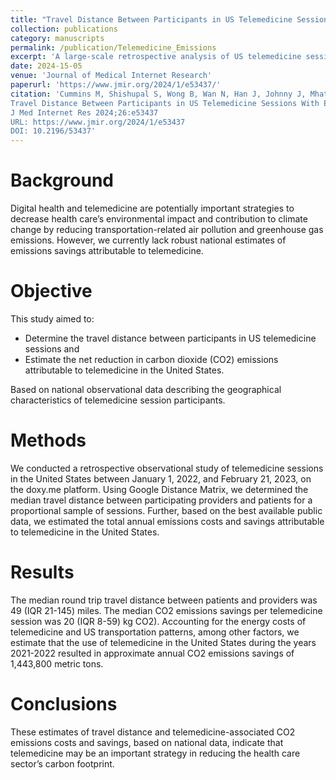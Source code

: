 ```yaml
---
title: "Travel Distance Between Participants in US Telemedicine Sessions With Estimates of Emissions Savings: Observational Study"
collection: publications
category: manuscripts
permalink: /publication/Telemedicine_Emissions
excerpt: 'A large-scale retrospective analysis of US telemedicine sessions shows that telemedicine reduces median travel by 49 miles and saves over 1.4 million metric tons of CO2 annually, hence shrinking health care's carbon footprint.'
date: 2024-15-05
venue: 'Journal of Medical Internet Research'
paperurl: 'https://www.jmir.org/2024/1/e53437/'
citation: 'Cummins M, Shishupal S, Wong B, Wan N, Han J, Johnny J, Mhatre-Owens A, Gouripeddi R, Ivanova J, Ong T, Soni H, Barrera J, Wilczewski H, Welch B, Bunnell B
Travel Distance Between Participants in US Telemedicine Sessions With Estimates of Emissions Savings: Observational Study
J Med Internet Res 2024;26:e53437
URL: https://www.jmir.org/2024/1/e53437
DOI: 10.2196/53437'
---
```


Background
======
Digital health and telemedicine are potentially important strategies to decrease health care’s environmental impact and contribution to climate change by reducing transportation-related air pollution and greenhouse gas emissions. However, we currently lack robust national estimates of emissions savings attributable to telemedicine.


Objective
======
This study aimed to: 
- Determine the travel distance between participants in US telemedicine sessions and
- Estimate the net reduction in carbon dioxide (CO2) emissions attributable to telemedicine in the United States.
  
Based on national observational data describing the geographical characteristics of telemedicine session participants.

Methods
======
We conducted a retrospective observational study of telemedicine sessions in the United States between January 1, 2022, and February 21, 2023, on the doxy.me platform. Using Google Distance Matrix, we determined the median travel distance between participating providers and patients for a proportional sample of sessions. Further, based on the best available public data, we estimated the total annual emissions costs and savings attributable to telemedicine in the United States.

Results
======
The median round trip travel distance between patients and providers was 49 (IQR 21-145) miles. The median CO2 emissions savings per telemedicine session was 20 (IQR 8-59) kg CO2). Accounting for the energy costs of telemedicine and US transportation patterns, among other factors, we estimate that the use of telemedicine in the United States during the years 2021-2022 resulted in approximate annual CO2 emissions savings of 1,443,800 metric tons.

Conclusions
======
These estimates of travel distance and telemedicine-associated CO2 emissions costs and savings, based on national data, indicate that telemedicine may be an important strategy in reducing the health care sector’s carbon footprint.
